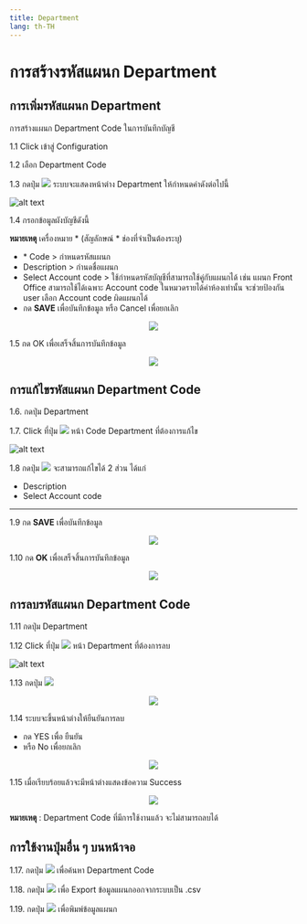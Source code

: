 ```yaml
---
title: Department
lang: th-TH
---
```


# การสร้างรหัสแผนก Department

## การเพิ่มรหัสแผนก Department

การสร้างแผนก Department Code ในการบันทึกบัญชี

1.1 Click เข้าสู่ Configuration

1.2 เลือก Department Code

1.3 กดปุ่ม <img src="../public/add_icon.png" style="display: inline-block;" /> ระบบจะแสดงหน้าต่าง Department ให้กำหนดค่าดังต่อไปนี้

![alt text](image-30.png)

1.4 กรอกข้อมูลผังบัญชีดังนี้

**หมายเหตุ** เครื่องหมาย <span class="asterisk">\*</span>
(สัญลักษณ์ \* ช่องที่จำเป็นต้องระบุ)

- <span class="asterisk">\*</span> Code > กำหนดรหัสแผนก
- Description > กำนดชื่อแผนก
- Select Account code > ใช้กำหนดรหัสบัญชีที่สามารถใช้คู่กับแผนกได้ เช่น แผนก Front Office สามารถใช้ได้เฉพาะ Account code ในหมวดรายได้ค่าห้องเท่านั้น
  จะช่วยป้องกัน user เลือก Account code ผิดแผนกได้
- กด **<span class="btn">SAVE</span>** เพื่อบันทึกข้อมูล หรือ Cancel เพื่อยกเลิก

<p align="center">
    <img src="./image-31.png"  />
</p>

1.5 กด OK เพื่อเสร็จสิ้นการบันทึกข้อมูล

<p align="center">
    <img src="./image-18.png"  />
</p>

## การแก้ไขรหัสแผนก Department Code

1.6. กดปุ่ม Department

1.7. Click ที่ปุ่ม <img src="./visibility.png" style="display: inline-block;" /> หน้า Code Department ที่ต้องการแก้ไข

![alt text](image-32.png)

1.8 กดปุ่ม <img src="../public/edit_icon.png" style="display: inline-block;" /> จะสามารถแก้ไขได้ 2 ส่วน ได้แก่

- Description
- Select Account code

---

1.9 กด **<span class="btn">SAVE</span>** เพื่อบันทึกข้อมูล

<p align="center">
    <img src="./image-33.png"  />
</p>

1.10 กด **<span class="btn">OK</span>** เพื่อเสร็จสิ้นการบันทึกข้อมูล

<p align="center">
    <img src="./image-18.png"  />
</p>

## การลบรหัสแผนก Department Code

1.11 กดปุ่ม Department

1.12 Click ที่ปุ่ม <img src="./visibility.png" style="display: inline-block;" /> หน้า Department ที่ต้องการลบ

![alt text](image-34.png)

1.13 กดปุ่ม <img src="../public/del_icon.png" style="display: inline-block;" />

<p align="center">
    <img src="./image-35.png"  />
</p>

1.14 ระบบจะขึ้นหน้าต่างให้ยืนยันการลบ

- กด YES เพื่อ ยืนยัน
- หรือ No เพื่อยกเลิก

<p align="center">
    <img src="./image-23.png"  />
</p>

1.15 เมื่อเรียบร้อยแล้วจะมีหน้าต่างแสดงข้อความ Success

<p align="center">
    <img src="./image-18.png"  />
</p>

**หมายเหตุ** : Department Code ที่มีการใช้งานแล้ว จะไม่สามารถลบได้

## การใช้งานปุ่มอื่น ๆ บนหน้าจอ

1.17. กดปุ่ม <img src="../public/search_icon.svg" style="display: inline-block;" /> เพื่อค้นหา Department Code

1.18. กดปุ่ม <img src="../public/cloud_download_icon.svg" style="display: inline-block;" /> เพื่อ Export ข้อมูลแผนกออกจากระบบเป็น .csv

1.19. กดปุ่ม <img src="../public/print_icon.svg" style="display: inline-block;" /> เพื่อพิมพ์ข้อมูลแผนก

